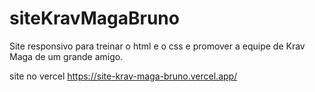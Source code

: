 # siteKravMagaBruno
Site responsivo para treinar o html e o css e promover a equipe de Krav Maga de um grande amigo.

site no vercel
https://site-krav-maga-bruno.vercel.app/
